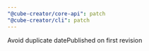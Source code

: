 ```yaml
---
"@cube-creator/core-api": patch
"@cube-creator/cli": patch
---
```


Avoid duplicate datePublished on first revision
